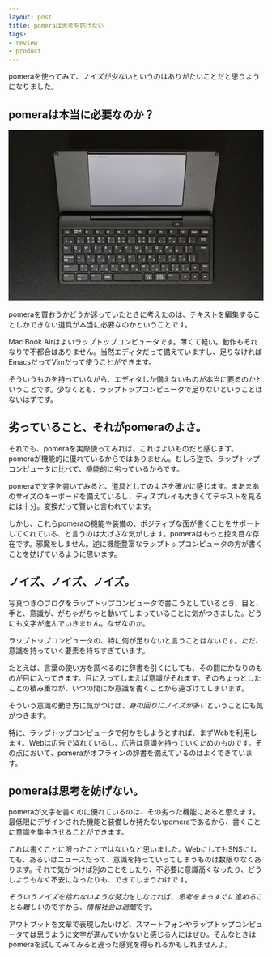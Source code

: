 ```yaml
---
layout: post
title: pomeraは思考を妨げない
tags:
- review
- product
---
```


pomeraを使ってみて、ノイズが少ないというのはありがたいことだと思うようになりました。

## pomeraは本当に必要なのか？

![pomera](../images/posts/2018-04-15/pomera.jpg)

pomeraを買おうかどうか迷っていたときに考えたのは、テキストを編集することしかできない道具が本当に必要なのかということです。

Mac Book Airはよいラップトップコンピュータです。薄くて軽い。動作もそれなりで不都合はありません。当然エディタだって備えていますし、足りなければEmacsだってVimだって使うことができます。

そういうものを持っていながら、エディタしか備えないものが本当に要るのかということです。少なくとも、ラップトップコンピュータで足りないということはないはずです。

## 劣っていること、それがpomeraのよさ。

それでも、pomeraを実際使ってみれば、これはよいものだと感じます。pomeraが機能的に優れているからではありません。むしろ逆で、ラップトップコンピュータに比べて、機能的に劣っているからです。

pomeraで文字を書いてみると、道具としてのよさを確かに感じます。まあまあのサイズのキーボードを備えているし、ディスプレイも大きくてテキストを見るには十分。変換だって賢いと言われています。

しかし、これらpomeraの機能や装備の、ポジティブな面が書くことをサポートしてくれている、と言うのは大げさな気がします。pomeraはもっと控え目な存在です。邪魔をしません。逆に機能豊富なラップトップコンピュータの方が書くことを妨げているように思います。

## ノイズ、ノイズ、ノイズ。

写真つきのブログをラップトップコンピュータで書こうとしているとき、目と、手と、意識が、がちゃがちゃと動いてしまっていることに気がつきました。どうにも文字が進んでいきません。なぜなのか。

ラップトップコンピュータの、特に何が足りないと言うことはないです。ただ、意識を持っていく要素を持ちすぎています。

たとえば、言葉の使い方を調べるのに辞書を引くにしても、その間にかなりのものが目に入ってきます。目に入ってしまえば意識がそれます。そのちょっとしたことの積み重ねが、いつの間にか意識を書くことから遠ざけてしまいます。

そういう意識の動き方に気がつけば、*身の回りにノイズが多い*ということにも気がつきます。

特に、ラップトップコンピュータで何かをしようとすれば、まずWebを利用します。Webは広告で溢れているし、広告は意識を持っていくためのものです。その点において、pomeraがオフラインの辞書を備えているのはよくできています。

## pomeraは思考を妨げない。

pomeraが文字を書くのに優れているのは、その劣った機能にあると思えます。最低限にデザインされた機能と装備しか持たないpomeraであるから、書くことに意識を集中させることができます。

これは書くことに限ったことではないなと思いました。WebにしてもSNSにしても、あるいはニュースだって、意識を持っていってしまうものは数限りなくあります。それで気がつけば別のことをしたり、不必要に意識高くなったり、どうしようもなく不安になったりも、できてしまうわけです。

*そういうノイズを拾わないような努力*をしなければ、*思考をまっすぐに進めることも難しい*のですから、*情報社会は過酷*です。

アウトプットを文章で表現したいけど、スマートフォンやラップトップコンピュータでは思うように文字が進んでいかないと感じる人にはぜひ。そんなときはpomeraを試してみてみると違った感覚を得られるかもしれませんよ。